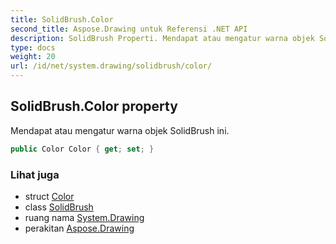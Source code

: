 ```yaml
---
title: SolidBrush.Color
second_title: Aspose.Drawing untuk Referensi .NET API
description: SolidBrush Properti. Mendapat atau mengatur warna objek SolidBrush ini.
type: docs
weight: 20
url: /id/net/system.drawing/solidbrush/color/
---
```

## SolidBrush.Color property

Mendapat atau mengatur warna objek SolidBrush ini.

```csharp
public Color Color { get; set; }
```

### Lihat juga

* struct [Color](../../color/)
* class [SolidBrush](../)
* ruang nama [System.Drawing](../../solidbrush/)
* perakitan [Aspose.Drawing](../../../)



